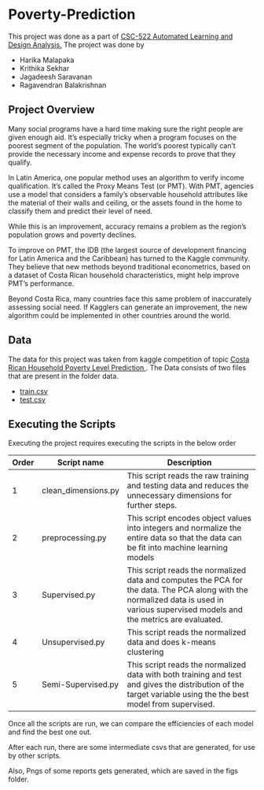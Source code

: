 # Poverty-Prediction

This project was done as a part of [CSC-522 Automated Learning and Design Analysis.](https://www.engineeringonline.ncsu.edu/course/csc-522-automated-learning-and-data-analysis-2/)
The project was done by 

* Harika Malapaka 
* Krithika Sekhar
* Jagadeesh Saravanan
* Ragavendran Balakrishnan


## Project Overview
Many social programs have a hard time making sure the right people are given enough aid. It’s especially tricky when a program focuses on the poorest segment of the population. The world’s poorest typically can’t provide the necessary income and expense records to prove that they qualify.

In Latin America, one popular method uses an algorithm to verify income qualification. It’s called the Proxy Means Test (or PMT). With PMT, agencies use a model that considers a family’s observable household attributes like the material of their walls and ceiling, or the assets found in the home to classify them and predict their level of need.

While this is an improvement, accuracy remains a problem as the region’s population grows and poverty declines.

To improve on PMT, the IDB (the largest source of development financing for Latin America and the Caribbean) has turned to the Kaggle community. They believe that new methods beyond traditional econometrics, based on a dataset of Costa Rican household characteristics, might help improve PMT’s performance.

Beyond Costa Rica, many countries face this same problem of inaccurately assessing social need. If Kagglers can generate an improvement, the new algorithm could be implemented in other countries around the world.


## Data
The data for this project was taken from kaggle competition of topic [Costa Rican Household Poverty Level Prediction
](https://www.kaggle.com/c/costa-rican-household-poverty-prediction). The Data consists of two files that are present in the folder data.

* [train.csv](data/train.csv)
* [test.csv](data/test.csv)

## Executing the Scripts

Executing the project requires executing the scripts in the below order

| Order | Script name | Description |
|-------|-------------|-------------|
| 1     | clean_dimensions.py | This script reads the raw training and testing data and reduces the unnecessary dimensions for further steps.|
| 2     | preprocessing.py    | This script encodes object values into integers and normalize the entire data so that the data can be fit into machine learning models |
| 3     | Supervised.py | This script reads the normalized data and computes the PCA for the data. The PCA along with the normalized data is used in various supervised models and the metrics are evaluated. |
| 4     | Unsupervised.py | This script reads the normalized data and does k-means clustering |
| 5     | Semi-Supervised.py | This script reads the normalized data with both training and test and gives the distribution of the target variable using the the best model from supervised.|

Once all the scripts are run, we can compare the efficiencies of each model and find the best one out.

After each run, there are some intermediate csvs that are generated, for use by other scripts.

Also, Pngs of some reports gets generated, which are saved in the figs folder.
